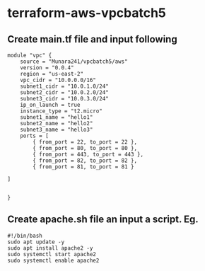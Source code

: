 # terraform-aws-vpcbatch5
## Create main.tf file and input following 
```hcl
module "vpc" {
    source = "Munara241/vpcbatch5/aws"
    version = "0.0.4"
    region = "us-east-2"
    vpc_cidr = "10.0.0.0/16"
    subnet1_cidr = "10.0.1.0/24"
    subnet2_cidr = "10.0.2.0/24"
    subnet3_cidr = "10.0.3.0/24"
    ip_on_launch = true
    instance_type = "t2.micro"
    subnet1_name = "hello1"
    subnet2_name = "hello2"
    subnet3_name = "hello3"
    ports = [
        { from_port = 22, to_port = 22 },
        { from_port = 80, to_port = 80 },
        { from_port = 443, to_port = 443 },
        { from_port = 82, to_port = 82 },
        { from_port = 81, to_port = 81 }

]


}

```

## Create apache.sh file an input a script. Eg.
```hcl
#!/bin/bash
sudo apt update -y
sudo apt install apache2 -y
sudo systemctl start apache2
sudo systemctl enable apache2

```

